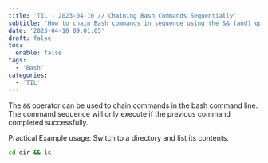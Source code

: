 ```yaml
---
title: 'TIL - 2023-04-10 // Chaining Bash Commands Sequentially'
subtitle: 'How to chain Bash commands in sequence using the && (and) operator'
date: '2023-04-10 09:01:05'
draft: false
toc:
  enable: false
tags: 
  - 'Bash'
categories: 
  - 'TIL'
---
```


The `&&` operator can be used to chain commands in the bash command line. The command sequence will only execute if the previous command completed successfully.

Practical Example usage: Switch to a directory and list its contents.

```bash
cd dir && ls
```